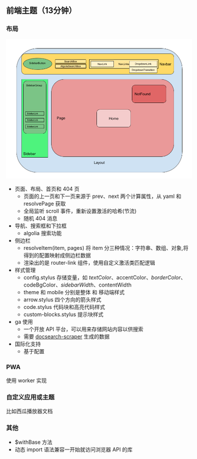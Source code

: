 ## 前端主题（13分钟）

### 布局
![布局](./imgs/layout.png)

* 页面、布局、首页和 404 页
	- 页面的上一页和下一页来源于 prev、next 两个计算属性，从 yaml 和 resolvePage 获取
	- 全局监听 scroll 事件，重新设置激活的哈希(节流)
	- 随机 404 消息
* 导航、搜索框和下拉框
	- algolia 搜索功能
* 侧边栏
	- resolveItem(item, pages) 将 item 分三种情况：字符串、数组、对象,将得到的配置映射成侧边栏数据
	- 渲染出的是 router-link 组件，使用自定义激活类匹配逻辑
* 样式管理
	- config.stylus 存储变量，如 $textColor、$accentColor、$borderColor、$codeBgColor、$sidebarWidth、$contentWidth
	- theme 和 mobile 分别是整体 和 移动端样式
	- arrow.stylus 四个方向的箭头样式
	- code.stylus 代码块和高亮代码样式
	- custom-blocks.stylus 提示块样式
* ga 使用
	- 一个开放 API 平台，可以用来存储网站内容以供搜索
	- 需要 [docsearch-scraper](https://github.com/algolia/docsearch-scraper) 生成的数据
* 国际化支持
	- 基于配置

### PWA
使用 worker 实现 

### 自定义应用或主题
比如西瓜播放器文档

### 其他
- $withBase 方法
- 动态 import 语法兼容一开始就访问浏览器 API 的库
